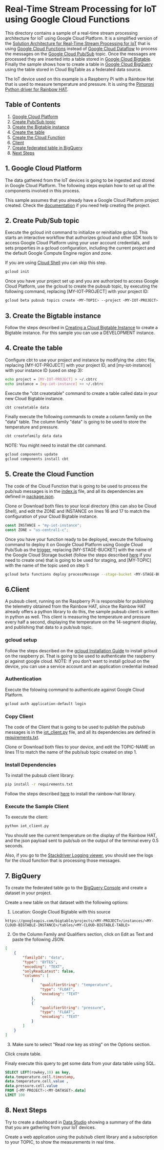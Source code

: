 # Real-Time Stream Processing for IoT using Google Cloud Functions

This directory contains a sample of a real-time stream processing architecture for IoT using Google Cloud Platform. It is a simplified version of the [Solution Architecture for Real-Time Stream Processing for IoT](https://cloud.google.com/solutions/architecture/real-time-stream-processing-iot) that is using [Google Cloud Functions](https://cloud.google.com/functions/) instead of [Google Cloud Dataflow](https://cloud.google.com/dataflow/) to process the messages on the [Google Cloud Pub/Sub](https://cloud.google.com/pubsub/) topic. Once the messages are processed they are inserted into a table stored in [Google Cloud Bigtable](https://cloud.google.com/bigtable/). Finally the sample shows how to create a table in [Google Cloud BigQuery](https://cloud.google.com/bigquery/) using the table stored in Cloud BigTable as a federated data source.

The IoT device used on this example is a Raspberry Pi with a Rainbow Hat that is used to measure temperature and pressure. It is using the [Pimoroni Python driver for Rainbow HAT](https://github.com/pimoroni/rainbow-hat).

## Table of Contents
1. [Google Cloud Platform](#gcp)
  2. [Create Pub/Sub topic](pubsub)
  3. [Create the Bigtable instance](bigtable)
  4. [Create the table](createtable)
  5. [Create the Cloud Function](createfunction)
6. [Client](client)
7. [Create federated table in BigQuery](bigquery)
8. [Next Steps](nextsteps)

## <a name="gcp"></a>1. Google Cloud Platform

The data gathered from the IoT devices is going to be ingested and stored in Google Cloud Platform. The following steps explain how to set up all the components involved in this process.

This sample assumes that you already have a Google Cloud Platform project created. Check the [documentation](https://cloud.google.com/resource-manager/docs/creating-managing-projects) if you need help creating the project.

## <a href="pubsub"></a>2. Create Pub/Sub topic

Execute the gcloud init command to initialize or reinitialize gcloud. This starts an interactive workflow that authorizes gcloud and other SDK tools to access Google Cloud Platform using your user account credentials, and sets properties in a gcloud configuration, including the current project and the default Google Compute Engine region and zone.

If you are using [Cloud Shell](https://cloud.google.com/shell/docs/features) you can skip this step.
```bash
gcloud init
```

Once you have your project set up and you are authorized to access Google Cloud Platform, use the gcloud to create the pubsub topic, by executing the following command, replacing [MY-IOT-PROJECT] with your project ID:
```bash
gcloud beta pubsub topics create <MY-TOPIC> --project <MY-IOT-PROJECT>
```
## <a href="bigtable"></a>3. Create the Bigtable instance

Follow the steps described in [Creating a Cloud Bigtable Instance](https://cloud.google.com/bigtable/docs/creating-instance) to create a Bigtable instance. For this sample you can use a DEVELOPMENT instance.

## <a href="createtable"></a>4. Create the table

Configure cbt to use your project and instance by modifying the .cbtrc file, replacing [MY-IOT-PROJECT] with your project ID, and [my-iot-instance] with your instance ID (used on step 3):

```bash
echo project = [MY-IOT-PROJECT] > ~/.cbtrc
echo instance = [my-iot-instance] >> ~/.cbtrc
```

Execute the "cbt createtable" command to create a table called data in your new Cloud Bigtable instance.

```bash
cbt createtable data
```

Finally execute the following commands to create a column family on the "data" table. The column family "data" is going to be used to store the temperature and pressure.

```bash
cbt createfamily data data
```

NOTE: You might need to install the cbt command.

```bash
gcloud components update
gcloud components install cbt
```

## <a href="createfunction"></a>5. Create the Cloud Function

The code of the Cloud Function that is going to be used to process the pub/sub messages is in the [index.js](index.js) file, and all its dependencies are defined in [package.json](package.json).

Clone or Download both files to your local directory (this can also be Cloud Shell), and edit the ZONE and INSTANCE on lines 16 and 17 to match the configuration of your Cloud Bigtable instance. 

```javascript
const INSTANCE = "my-iot-instance";
const ZONE = "us-central1-c";
```

Once you have your function ready to be deployed, execute the following command to deploy it on Google Cloud Platform using Google Cloud Pub/Sub as the [trigger](https://cloud.google.com/functions/docs/concepts/events-triggers), replacing [MY-STAGE-BUCKET] with the name of the Google Cloud Storage bucket (follow the steps described [here](https://cloud.google.com/storage/docs/creating-buckets) if you need to create one) that is going to be used for staging, and [MY-TOPIC] with the name of the topic used on step 1:

```bash
gcloud beta functions deploy processMessage --stage-bucket <MY-STAGE-BUCKET> --trigger-topic <MY-TOPIC>
```

## <a name="client"></a>6.Client
A pubsub client, running on the Raspberry Pi is responsible for publishing the telemetry obtained from the Rainbow HAT, since the Rainbow HAT already offers a python library to do this, the sample pubsub client is written in python as well. This client is measuring the temperature and pressure every half a second, displaying the temperature on the 14-segment display, and publishing that data to a pub/sub topic.

### gcloud setup

Follow the steps described on the [gcloud Installation Guide](https://cloud.google.com/sdk/downloads#apt-get) to install gcloud on the raspberry pi. That is going to be used to authenticate the raspberry pi against google cloud. 
NOTE: If you don't want to install gcloud on the device, you can use a service account and an application credential instead

### Authentication

Execute the folowing command to authenticate against Google Cloud Platform.

```bash
gcloud auth application-default login
```
### Copy Client

The code of the Client that is going to be used to publish the pub/sub messages is in the [iot_client.py](iot_client.py) file, and all its dependencies are defined in [requirements.txt](requirements.txt).

Clone or Download both files to your device, and edit the TOPIC-NAME on lines 11 to match the name of the pub/sub topic created on step 1. 

### Install Dependencies

To install the pubsub client library:

```bash
pip install -r requirements.txt
```

Follow the steps described [here](https://github.com/pimoroni/rainbow-hat) to install the rainbow-hat library.

### Execute the Sample Client

To execute the client:

```bash
python iot_client.py
```

You should see the current temperature on the display of the Rainbow HAT, and the json payload sent to pub/sub on the output of the terminal every 0.5 seconds.

Also, if you go to the [Stackdriver Logging viewer](https://console.cloud.google.com/logs/viewer), you should see the logs for the cloud function that is processing those messages.

## <a name="bigquery"></a>7. BigQuery

To create the federated table go to the [BigQuery Console](https://bigquery.cloud.google.com) and create a dataset in your project.

Create a new table on that dataset with the following options:
1. Location: Google Cloud Bigtable with this source 
```
https://googleapis.com/bigtable/projects/<MY-PROJECT>/instances/<MY-CLOUD-BIGTABLE-INSTANCE>/tables/<MY-CLOUD-BIGTABLE-TABLE>
```
2. On the Column Family and Qualifiers section, click on Edit as Text and paste the following JSON.

```json
[
    {
        "familyId": "data",
        "type": "BYTES",
        "encoding": "TEXT",
        "onlyReadLatest": false,
        "columns": [
            {
                "qualifierString": "temperature",
                "type": "FLOAT",
                "encoding": "TEXT"
            },
            {
                "qualifierString": "pressure",
                "type": "FLOAT",
                "encoding": "TEXT"
            }
        ]
    }
]
```
3. Make sure to select "Read row key as string" on the Options section.

Click create table.

Finaly execute this query to get some data from your data table using SQL.

```SQL
SELECT LEFT(rowkey,10) as key, 
data.temperature.cell.timestamp, 
data.temperature.cell.value , 
data.pressure.cell.value
FROM [<MY-PROJECT>:<MY-DATASET>.data] 
LIMIT 100
```
## <a name="nextsteps"></a>8. Next Steps

Try to create a dashboard in [Data Studio](https://www.google.com/analytics/data-studio/) showing a summary of the data that you are gathering from your IoT devices.

Create a web application using the pub/sub client library and a subscription to your TOPIC, to show the measurements in real time.
